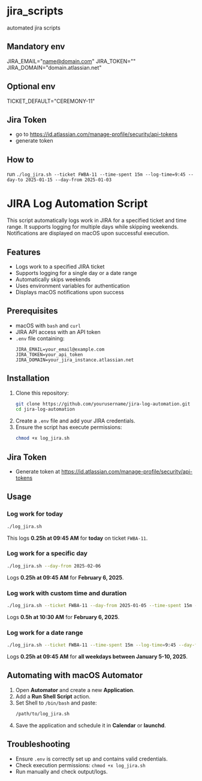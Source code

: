 # jira_scripts
automated jira scripts

## Mandatory env
JIRA_EMAIL="name@domain.com"
JIRA_TOKEN=""
JIRA_DOMAIN="domain.atlassian.net"

## Optional env
TICKET_DEFAULT="CEREMONY-11"

## Jira Token
- go to https://id.atlassian.com/manage-profile/security/api-tokens
- generate token

## How to 
run `./log_jira.sh --ticket FWBA-11 --time-spent 15m --log-time=9:45 --day-to 2025-01-15 --day-from 2025-01-03` 


# JIRA Log Automation Script

This script automatically logs work in JIRA for a specified ticket and time range. It supports logging for multiple days while skipping weekends. Notifications are displayed on macOS upon successful execution.

## Features
- Logs work to a specified JIRA ticket
- Supports logging for a single day or a date range
- Automatically skips weekends
- Uses environment variables for authentication
- Displays macOS notifications upon success

## Prerequisites
- macOS with `bash` and `curl`
- JIRA API access with an API token
- `.env` file containing:
  ```env
  JIRA_EMAIL=your_email@example.com
  JIRA_TOKEN=your_api_token
  JIRA_DOMAIN=your_jira_instance.atlassian.net
  ```

## Installation
1. Clone this repository:
   ```bash
   git clone https://github.com/yourusername/jira-log-automation.git
   cd jira-log-automation
   ```
2. Create a `.env` file and add your JIRA credentials.
3. Ensure the script has execute permissions:
   ```bash
   chmod +x log_jira.sh
   ```
## Jira Token
- Generate token at https://id.atlassian.com/manage-profile/security/api-tokens

## Usage

### Log work for today
```bash
./log_jira.sh
```
This logs **0.25h at 09:45 AM** for **today** on ticket `FWBA-11`.

### Log work for a specific day
```bash
./log_jira.sh --day-from 2025-02-06
```
Logs **0.25h at 09:45 AM** for **February 6, 2025**.

### Log work with custom time and duration
```bash
./log_jira.sh --ticket FWBA-11 --day-from 2025-01-05 --time-spent 15m --log-time=10:30
```
Logs **0.5h at 10:30 AM** for **February 6, 2025**.

### Log work for a date range
```bash
./log_jira.sh --ticket FWBA-11 --time-spent 15m --log-time=9:45 --day-from 2025-01-05 --day-to 2025-01-10
```
Logs **0.25h at 09:45 AM** for **all weekdays between January 5-10, 2025**.

## Automating with macOS Automator
1. Open **Automator** and create a new **Application**.
2. Add a **Run Shell Script** action.
3. Set Shell to `/bin/bash` and paste:
   ```bash
   /path/to/log_jira.sh
   ```
4. Save the application and schedule it in **Calendar** or **launchd**.

## Troubleshooting
- Ensure `.env` is correctly set up and contains valid credentials.
- Check execution permissions: `chmod +x log_jira.sh`
- Run manually and check output/logs.

